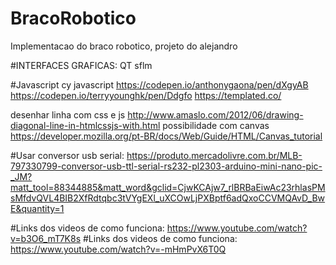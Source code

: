 # BracoRobotico
Implementacao do braco robotico, projeto do alejandro

#INTERFACES GRAFICAS:
QT
sflm

#Javascript
cy javascript
https://codepen.io/anthonygaona/pen/dXgyAB
https://codepen.io/terryyounghk/pen/Ddgfo
https://templated.co/

desenhar linha com css e js http://www.amaslo.com/2012/06/drawing-diagonal-line-in-htmlcssjs-with.html
possibilidade com canvas https://developer.mozilla.org/pt-BR/docs/Web/Guide/HTML/Canvas_tutorial














#Usar conversor usb serial: https://produto.mercadolivre.com.br/MLB-797330799-conversor-usb-ttl-serial-rs232-pl2303-arduino-mini-nano-pic-_JM?matt_tool=88344885&matt_word&gclid=CjwKCAjw7_rlBRBaEiwAc23rhlasPMsMfdvQVL4BIB2XfRdtqbc3tVYgEXl_uXCOwLjPXBptf6adQxoCCVMQAvD_BwE&quantity=1

#Links dos videos de como funciona: https://www.youtube.com/watch?v=b3O6_mT7K8s
#Links dos videos de como funciona: https://www.youtube.com/watch?v=-mHmPvX6T0Q
